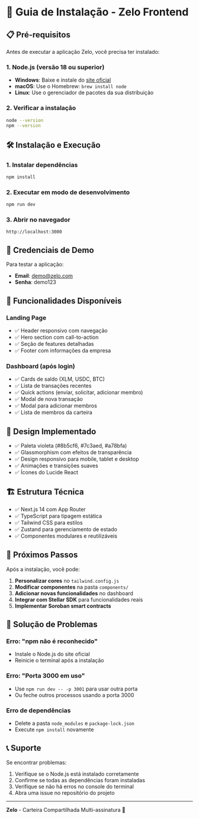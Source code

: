 # 🚀 Guia de Instalação - Zelo Frontend

## 📋 Pré-requisitos

Antes de executar a aplicação Zelo, você precisa ter instalado:

### 1. Node.js (versão 18 ou superior)
- **Windows**: Baixe e instale do [site oficial](https://nodejs.org/)
- **macOS**: Use o Homebrew: `brew install node`
- **Linux**: Use o gerenciador de pacotes da sua distribuição

### 2. Verificar a instalação
```bash
node --version
npm --version
```

## 🛠️ Instalação e Execução

### 1. Instalar dependências
```bash
npm install
```

### 2. Executar em modo de desenvolvimento
```bash
npm run dev
```

### 3. Abrir no navegador
```
http://localhost:3000
```

## 🔐 Credenciais de Demo

Para testar a aplicação:
- **Email**: demo@zelo.com
- **Senha**: demo123

## 📱 Funcionalidades Disponíveis

### Landing Page
- ✅ Header responsivo com navegação
- ✅ Hero section com call-to-action
- ✅ Seção de features detalhadas
- ✅ Footer com informações da empresa

### Dashboard (após login)
- ✅ Cards de saldo (XLM, USDC, BTC)
- ✅ Lista de transações recentes
- ✅ Quick actions (enviar, solicitar, adicionar membro)
- ✅ Modal de nova transação
- ✅ Modal para adicionar membros
- ✅ Lista de membros da carteira

## 🎨 Design Implementado

- ✅ Paleta violeta (#8b5cf6, #7c3aed, #a78bfa)
- ✅ Glassmorphism com efeitos de transparência
- ✅ Design responsivo para mobile, tablet e desktop
- ✅ Animações e transições suaves
- ✅ Ícones do Lucide React

## 🏗️ Estrutura Técnica

- ✅ Next.js 14 com App Router
- ✅ TypeScript para tipagem estática
- ✅ Tailwind CSS para estilos
- ✅ Zustand para gerenciamento de estado
- ✅ Componentes modulares e reutilizáveis

## 🚀 Próximos Passos

Após a instalação, você pode:

1. **Personalizar cores** no `tailwind.config.js`
2. **Modificar componentes** na pasta `components/`
3. **Adicionar novas funcionalidades** no dashboard
4. **Integrar com Stellar SDK** para funcionalidades reais
5. **Implementar Soroban smart contracts**

## 🐛 Solução de Problemas

### Erro: "npm não é reconhecido"
- Instale o Node.js do site oficial
- Reinicie o terminal após a instalação

### Erro: "Porta 3000 em uso"
- Use `npm run dev -- -p 3001` para usar outra porta
- Ou feche outros processos usando a porta 3000

### Erro de dependências
- Delete a pasta `node_modules` e `package-lock.json`
- Execute `npm install` novamente

## 📞 Suporte

Se encontrar problemas:
1. Verifique se o Node.js está instalado corretamente
2. Confirme se todas as dependências foram instaladas
3. Verifique se não há erros no console do terminal
4. Abra uma issue no repositório do projeto

---

**Zelo** - Carteira Compartilhada Multi-assinatura 🚀

